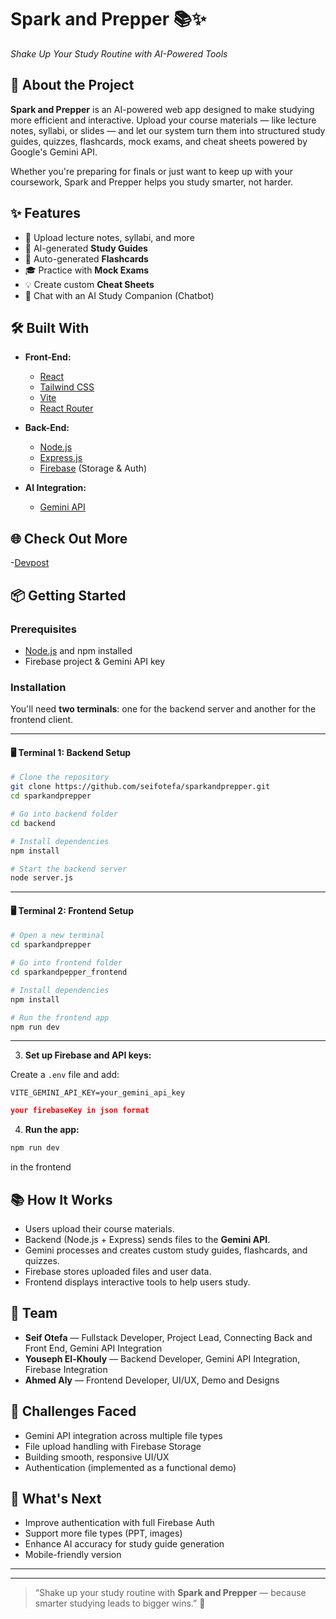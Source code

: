 
# Spark and Prepper 📚✨  
*Shake Up Your Study Routine with AI-Powered Tools*

## 🚀 About the Project

**Spark and Prepper** is an AI-powered web app designed to make studying more efficient and interactive. Upload your course materials — like lecture notes, syllabi, or slides — and let our system turn them into structured study guides, quizzes, flashcards, mock exams, and cheat sheets powered by Google's Gemini API.

Whether you're preparing for finals or just want to keep up with your coursework, Spark and Prepper helps you study smarter, not harder.

## ✨ Features

- 📄 Upload lecture notes, syllabi, and more
- 🤖 AI-generated **Study Guides**
- 📝 Auto-generated **Flashcards**
- 🎓 Practice with **Mock Exams**
- 💡 Create custom **Cheat Sheets**
- 💬 Chat with an AI Study Companion (Chatbot)

## 🛠️ Built With

- **Front-End:**  
  - [React](https://react.dev/)  
  - [Tailwind CSS](https://tailwindcss.com/)  
  - [Vite](https://vitejs.dev/)  
  - [React Router](https://reactrouter.com/)

- **Back-End:**  
  - [Node.js](https://nodejs.org/)  
  - [Express.js](https://expressjs.com/)  
  - [Firebase](https://firebase.google.com/) (Storage & Auth)

- **AI Integration:**  
  - [Gemini API](https://developers.google.com/)

## 🌐 Check Out More
-[Devpost](https://devpost.com/software/sparkandprepper)



## 📦 Getting Started

### Prerequisites

- [Node.js](https://nodejs.org/) and npm installed
- Firebase project & Gemini API key

### Installation

You'll need **two terminals**: one for the backend server and another for the frontend client.

---

#### 🖥️ Terminal 1: Backend Setup

```bash
# Clone the repository
git clone https://github.com/seifotefa/sparkandprepper.git
cd sparkandprepper

# Go into backend folder
cd backend

# Install dependencies
npm install

# Start the backend server
node server.js
```

---

#### 🖥️ Terminal 2: Frontend Setup

```bash
# Open a new terminal
cd sparkandprepper

# Go into frontend folder
cd sparkandpepper_frontend

# Install dependencies
npm install

# Run the frontend app
npm run dev
```

---

3. **Set up Firebase and API keys:**

Create a `.env` file and add:

```env
VITE_GEMINI_API_KEY=your_gemini_api_key
```

```firebaseKey.json
your firebaseKey in json format
```

4. **Run the app:**

```bash
npm run dev
```
in the frontend 

## 📚 How It Works

- Users upload their course materials.
- Backend (Node.js + Express) sends files to the **Gemini API**.
- Gemini processes and creates custom study guides, flashcards, and quizzes.
- Firebase stores uploaded files and user data.
- Frontend displays interactive tools to help users study.

## 🤝 Team

- **Seif Otefa** — Fullstack Developer, Project Lead, Connecting Back and Front End, Gemini API Integration
- **Youseph El-Khouly** — Backend Developer, Gemini API Integration, Firebase Integration  
- **Ahmed Aly** — Frontend Developer, UI/UX, Demo and Designs

## 📖 Challenges Faced

- Gemini API integration across multiple file types
- File upload handling with Firebase Storage
- Building smooth, responsive UI/UX
- Authentication (implemented as a functional demo)

## 🎯 What's Next

- Improve authentication with full Firebase Auth
- Support more file types (PPT, images)
- Enhance AI accuracy for study guide generation
- Mobile-friendly version

---


---

> “Shake up your study routine with **Spark and Prepper** — because smarter studying leads to bigger wins.” 🚀
